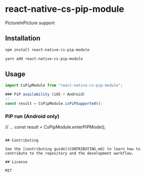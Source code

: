 # react-native-cs-pip-module

PictureInPicture support

## Installation

```sh
npm install react-native-cs-pip-module
```

```sh
yarn add react-native-cs-pip-module
```

## Usage

```js
import CsPipModule from "react-native-cs-pip-module";

### PiP availability (iOS + Android)
// ...
const result = CsPipModule.isPiPSupported();
```

### PiP run (Android only)
// ...
const result = CsPipModule.enterPiPMode();
```

## Contributing

See the [contributing guide](CONTRIBUTING.md) to learn how to contribute to the repository and the development workflow.

## License

MIT

